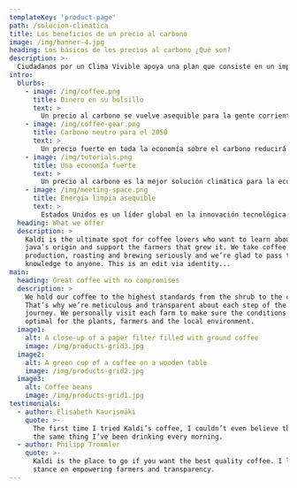 ```yaml
---
templateKey: 'product-page'
path: /solucion-climatica
title: Los beneficios de un precio al carbono
image: /img/banner-4.jpg
heading: Los básicos de los precios al carbono ¿Qué son?
description: >-
  Ciudadanos por un Clima Vivible apoya una plan que consiste en un impuesto sobre las emisiones de carbono en toda la economía con todos los ingresos devueltos a las personas. Hay varios términos para este plan: tarifa al carbono con dividendos, Renta Climática, o en inglés “Carbon Cashback”. Con este plan, se aplica una tarifa dondequiera que los combustibles fósiles ingresen a la economía. Este precio al carbono fluye a través de la economía, incentivando a las empresas y a las personas a cambiar a energías limpias. Los combustibles fósiles (hidrocarburos) como el petróleo, el gas natural y el carbón contienen carbono. Cuando se queman, liberan potentes gases de efecto invernadero (GEI) y dióxido de carbono (CO2) a la atmósfera. Poner un precio al carbono implica poner una tarifa a estos combustibles fósiles y la contaminación por carbono. La tarifa al carbono se basa en las toneladas métricas de dióxido de carbono (CO2) que generaría el combustible y se evaluaría en el primer punto de venta a la economía, lo mas cercano posible al pozo, la mina o el puerto. 
intro:
  blurbs:
    - image: /img/coffee.png
      title: Dinero en su bolsillo
      text: >
        Un precio al carbono se vuelve asequible para la gente corriente siempre y cuando el dinero recaudado de las compañías de hidrocarburos se distribuye al pueblo como un “dividendo”: un pago en efectivo, una “Renta Climática“, para que todos lo puedan gastar sin restricciones. Esto protege a las familias de ingresos bajos y medios que, de otro modo, sufrirían durante la transición energética.
    - image: /img/coffee-gear.png
      title: Carbono neutro para el 2050
      text: >
        Un precio fuerte en toda la economía sobre el carbono reducirá la contaminación de carbono por un 30% en los primeros cinco años y nos llevará a emisiones de carbono neutras antes del 2050, una meta crucial bajo el Acuerdo de París de las Naciones Unidas.  Aprenda más de los estudios recientes sobre los precios al carbono.
    - image: /img/tutorials.png
      title: Una economía fuerte
      text: >
        Un precio al carbono es la mejor solución climática para la economía estadounidense porque es la manera más rentable y eficiente de reducir la contaminación. Para igualar su impacto, se necesitarían múltiples regulaciones en todos los sectores económicos, a un costo adicional de cientos de miles de millones de dólares cada año. Un precio al carbono en un solo golpe facilitará todas las otras medidas locales, estatales nacionales e internacionales.
    - image: /img/meeting-space.png
      title: Energía limpia asequible
      text: >
        Estados Unidos es un líder global en la innovación tecnológica. Cuando el gobierno pone un precio al carbono, envía una señal a toda la economía. Las empresas responden haciéndose más eficientes energéticamente y desarrollando nuevas fuentes de energía limpia. Estas innovaciones proporcionarán energía limpia abundante, asequible y confiable y nos conducirán más rápido hacia un mundo de contaminación neta de carbono cero.
  heading: What we offer
  description: >
    Kaldi is the ultimate spot for coffee lovers who want to learn about their
    java’s origin and support the farmers that grew it. We take coffee
    production, roasting and brewing seriously and we’re glad to pass that
    knowledge to anyone. This is an edit via identity...
main:
  heading: Great coffee with no compromises
  description: >
    We hold our coffee to the highest standards from the shrub to the cup.
    That’s why we’re meticulous and transparent about each step of the coffee’s
    journey. We personally visit each farm to make sure the conditions are
    optimal for the plants, farmers and the local environment.
  image1:
    alt: A close-up of a paper filter filled with ground coffee
    image: /img/products-grid3.jpg
  image2:
    alt: A green cup of a coffee on a wooden table
    image: /img/products-grid2.jpg
  image3:
    alt: Coffee beans
    image: /img/products-grid1.jpg
testimonials:
  - author: Elisabeth Kaurismäki
    quote: >-
      The first time I tried Kaldi’s coffee, I couldn’t even believe that was
      the same thing I’ve been drinking every morning.
  - author: Philipp Trommler
    quote: >-
      Kaldi is the place to go if you want the best quality coffee. I love their
      stance on empowering farmers and transparency.
---
```

